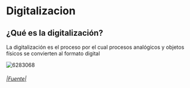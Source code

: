 # Digitalizacion 

## ¿Qué es la digitalización?
La digitalización es el proceso por el cual procesos analógicos y objetos físicos se convierten al formato digital

![6283068](https://github.com/user-attachments/assets/cfac1fe9-2996-4553-aba4-178603fcb10a)



###### [|Fuente|](https://es.wikipedia.org/wiki/Digitalizaci%C3%B3n)
